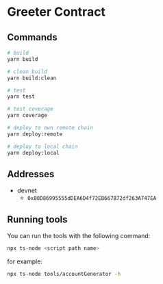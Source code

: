 # Greeter Contract

## Commands

```bash
# build
yarn build

# clean build
yarn build:clean

# test
yarn test

# test coverage
yarn coverage

# deploy to own remote chain
yarn deploy:remote

# deploy to local chain
yarn deploy:local
```


## Addresses

- devnet
  - `0x80D86995555dDEA6D4f72EB667B72df263A747EA`


## Running tools

You can run the tools with the following command:
```bash
npx ts-node <script path name>
```

for example:
```bash
npx ts-node tools/accountGenerator -h
```
